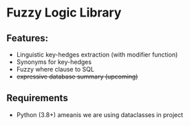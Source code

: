 # Fuzzy Logic Library

## Features:
*   Linguistic key-hedges extraction (with modifier function)
*   Synonyms for key-hedges 
*   Fuzzy where clause to SQL
*   ~~expressive database summary (upcoming)~~

## Requirements
* Python (3.8+) ameanis we are using dataclasses in project